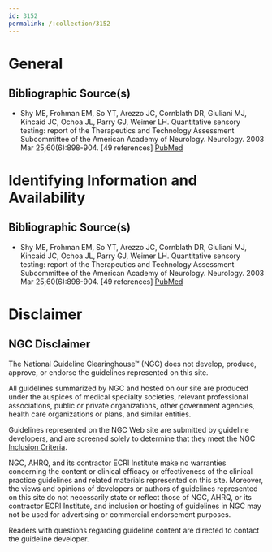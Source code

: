 ```yaml
---
id: 3152
permalink: /:collection/3152
---
```


# General

## Bibliographic Source(s)

- Shy ME, Frohman EM, So YT, Arezzo JC, Cornblath DR, Giuliani MJ, Kincaid JC, Ochoa JL, Parry GJ, Weimer LH. Quantitative sensory testing: report of the Therapeutics and Technology Assessment Subcommittee of the American Academy of Neurology. Neurology. 2003 Mar 25;60(6):898-904. [49 references] [ PubMed ](http://www.ncbi.nlm.nih.gov/entrez/query.fcgi?cmd=Retrieve&db=pubmed&dopt=Abstract&list_uids=12654951)

# Identifying Information and Availability

## Bibliographic Source(s)

- Shy ME, Frohman EM, So YT, Arezzo JC, Cornblath DR, Giuliani MJ, Kincaid JC, Ochoa JL, Parry GJ, Weimer LH. Quantitative sensory testing: report of the Therapeutics and Technology Assessment Subcommittee of the American Academy of Neurology. Neurology. 2003 Mar 25;60(6):898-904. [49 references] [ PubMed ](http://www.ncbi.nlm.nih.gov/entrez/query.fcgi?cmd=Retrieve&db=pubmed&dopt=Abstract&list_uids=12654951)

# Disclaimer

## NGC Disclaimer

The National Guideline Clearinghouse™ (NGC) does not develop, produce, approve, or endorse the guidelines represented on this site.

All guidelines summarized by NGC and hosted on our site are produced under the auspices of medical specialty societies, relevant professional associations, public or private organizations, other government agencies, health care organizations or plans, and similar entities.

Guidelines represented on the NGC Web site are submitted by guideline developers, and are screened solely to determine that they meet the [NGC Inclusion Criteria](/help-and-about/summaries/inclusion-criteria).

NGC, AHRQ, and its contractor ECRI Institute make no warranties concerning the content or clinical efficacy or effectiveness of the clinical practice guidelines and related materials represented on this site. Moreover, the views and opinions of developers or authors of guidelines represented on this site do not necessarily state or reflect those of NGC, AHRQ, or its contractor ECRI Institute, and inclusion or hosting of guidelines in NGC may not be used for advertising or commercial endorsement purposes.

Readers with questions regarding guideline content are directed to contact the guideline developer.

